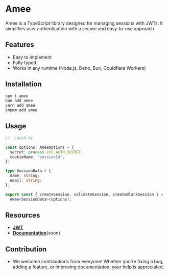 # Amee

Amee is a TypeScript library designed for managing sessions with JWTs. It simplifies user authentication with a secure and easy-to-use approach.

## Features

- Easy to implement
- Fully typed
- Works in any runtime (Node.js, Deno, Bun, Couldflare Workers)

## Installation

```cmd
npm i amee
bun add amee
yarn add amee
pnpmm add amee
```

## Usage

```ts
// ./auth.ts

const options: AmeeOptions = {
  secret: process.env.AUTH_SECRET,
  cookieName: "sessionId",
};

type SessionData = {
  name: string;
  email: string;
};

export const { createSession, validateSession, createBlankSession } =
  Amee<SessionData>(options);
```

## Resources

- **[JWT](https://jwt.io)**
- **[Documentation](https://github.com/kayuxx/amee)**(soon)

## Contribution

- We welcome contributions from everyone! Whether you're fixing a bug, adding a feature, or improving documentation, your help is appreciated.
